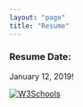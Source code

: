 ```yaml
---
layout: "page"
title: "Resume"
---
```


<h3> Resume Date: </h3>
<p> January 12, 2019!</p>

<a href="/images/myw3schoolsimage.jpg" download>
  <img src="/images/myw3schoolsimage.jpg" alt="W3Schools">
</a>